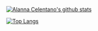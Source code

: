 [![Alanna Celentano's github stats](https://github-readme-stats.vercel.app/api?username=celentanoad&hide=stars&count_private=true&show_icons=true&theme=slateorange)](https://github.com/celentanoad/github-readme-stats)

[![Top Langs](https://github-readme-stats.vercel.app/api/top-langs/?username=celentanoad&layout=compact&theme=slateorange)](https://github.com/celentanoad/github-readme-stats)

